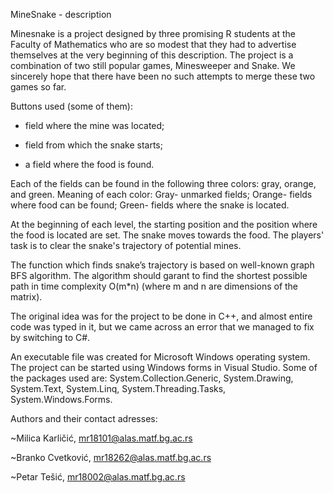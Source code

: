 MineSnake - description

Minesnake is a project designed by three promising R students at the Faculty of Mathematics who are so modest that they had to advertise themselves at the very beginning of this description. The project is a combination of two still popular games, Minesweeper and Snake. We sincerely hope that there have been no such attempts to merge these two games so far.

Buttons used (some of them):

 - field where the mine was located;


 - field from which the snake starts;

        
 - a field where the food is found.


Each of the fields can be found in the following three colors: gray, orange, and green.
Meaning of each color:
Gray- unmarked fields;
Orange- fields where food can be found;
Green- fields where the snake is located.

At the beginning of each level, the starting position and the position where the food is located are set. The snake moves towards the food. The players' task is to clear the snake's trajectory of potential mines.

The function which finds snake’s trajectory is based on well-known graph BFS algorithm. The algorithm should garant to find the shortest possible path in time complexity O(m*n) (where m and n are dimensions of the matrix).

The original idea was for the project to be done in C++, and almost entire code was typed in it, but we came across an error that we managed to fix by switching to C#.

An executable file was created for Microsoft Windows operating system. The project can be started using Windows forms in Visual Studio.
Some of the packages used are: System.Collection.Generic, System.Drawing, System.Text, System.Linq, System.Threading.Tasks, System.Windows.Forms.

Authors and their contact adresses: 

~Milica Karličić, mr18101@alas.matf.bg.ac.rs

~Branko Cvetković, mr18262@alas.matf.bg.ac.rs

~Petar Tešić, mr18002@alas.matf.bg.ac.rs 
